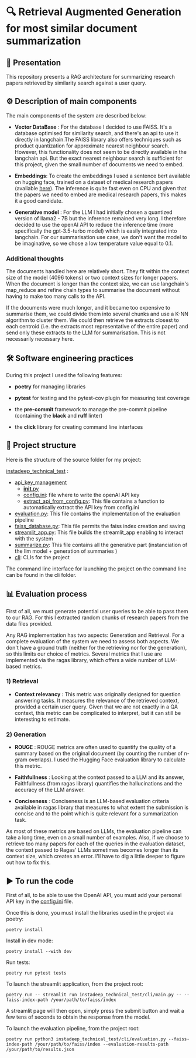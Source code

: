 # 🔍 Retrieval Augmented Generation for most similar document summarization

## 📢  Presentation
This repository presents a RAG architecture for summarizing research papers retrieved by similarity search against a user query.

## ⚙️ Description of main components
The main components of the system are described below:

- **Vector DataBase** : For the database I decided to use FAISS. It's a database optimised for similarity search, and there's an api to use it directly in langchain.The FAISS library also offers techniques such as product quantization for approximate nearest neighbour search. However, this functionality does not seem to be directly available in the langchain api. But the exact nearest neighbour search is sufficient for this project, given the small number of documents we need to embed.


- **Embeddings**: To create the embeddings I used a sentence bert available on hugging face, trained on a dataset of medical research papers (available [here](https://huggingface.co/pritamdeka/S-PubMedBert-MS-MARCO)). The inference is quite fast even on CPU and given that the papers we need to embed are medical research papers, this makes it a good candidate.


- **Generative model** :  For the LLM I had initially chosen a quantized version of llama2 - 7B but the inference remained very long. I therefore decided to use the openAI API to reduce the inference time (more specifically the gpt-3.5-turbo model) which is easily integrated into langchain. For our summarisation use case, we don't want the model to be imaginative, so we chose a low temperature value equal to 0.1.


### Additional thoughts
The documents handled here are relatively short. They fit within the context size of the model (4096 tokens) or two context sizes for longer papers. When the document is longer than the context size, we can use langchain's map_reduce and refine chain types to summarise the document without having to make too many calls to the API.

If the documents were much longer, and it became too expensive to summarise them, we could divide them into several chunks and use a K-NN algorithm to cluster them. We could then retrieve the extracts closest to each centroid (i.e. the extracts most representative of the entire paper) and send only these extracts to the LLM for summarisation.  This is not necessarily necessary here.

## 🛠️ Software engineering practices
During this project I used the following features:

- **poetry** for managing libraries

- **pytest** for testing and the pytest-cov plugin for measuring test coverage

- the **pre-commit** framework to manage the pre-commit pipeline (containing the **black** and **ruff** linter)

- the **click** library for creating command line interfaces

## 📂 Project structure
Here is the structure of the source folder for my project:

[instadeep_technical_test](instadeep_technical_test) :
- [api_key_management](instadeep_technical_test/api_key_management)
  - [__init__.py](instadeep_technical_test/api_key_management/__init__.py)
  - [config.ini](instadeep_technical_test/api_key_management/config.ini): file where to write the openAI API key
  - [extract_api_from_config.py](instadeep_technical_test/api_key_management/extract_api_from_config.py): This file contains a function to automatically extract the API key from config.ini
- [evaluation.py](instadeep_technical_test/evaluation.py): This file contains the implementation of the evaluation pipeline
- [faiss_database.py](instadeep_technical_test/faiss_database.py): This file permits the faiss index creation and saving
- [streamlit_app.py](instadeep_technical_test/streamlit_app.py): This file builds the streamlit_app enabling to interact with the system
- [summarize.py](instadeep_technical_test/summarize.py): This file contains all the generative part (instanciation of the llm model + generation of summaries )
- [cli](instadeep_technical_test/cli): CLIs for the project

The command line interface for launching the project on the command line can be found in the cli folder.


## 📊 Evaluation process
First of all, we must generate potential user queries to be able to pass them to our RAG. For this I extracted random chunks of research papers from the data files provided.

Any RAG implementation has two aspects: Generation and Retrieval. For a complete evaluation of the system we need to assess both aspects. We don't have a ground truth (neither for the retrieving nor for the generation), so this limits our choice of metrics.
Several metrics that I use are implemented via the ragas library, which offers a wide number of LLM-based metrics.

### 1) Retrieval
- **Context relevancy** : This metric was originally designed for question answering tasks. It measures the relevance of the retrieved context, provided a certain user query. Given that we are not exactly in a QA context, this metric can be complicated to interpret, but it can still be interesting to estimate.

### 2) Generation
- **ROUGE** : ROUGE metrics are often used to quantify the quality of a summary based on the original document (by counting the number of n-gram overlaps). I used the Hugging Face evaluation library to calculate this metric.


- **Faithfullness** : Looking at the context passed to a LLM and its answer, Faithfullness (from ragas library) quantifies the hallucinations and the accuracy of the LLM answer.


- **Conciseness** : Conciseness is an LLM-based evaluation criteria available in ragas library that measures to what extent the submission is concise and to the point which is quite relevant for a summarization task.

As most of these metrics are based on LLMs, the evaluation pipeline can take a long time, even on a small number of examples.
Also, if we choose to retrieve too many papers for each of the queries in the evaluation dataset, the context passed to Ragas' LLMs sometimes becomes longer than its context size, which creates an error.
I'll have to dig a little deeper to figure out how to fix this.

## ▶️ To run the code
First of all, to be able to use the OpenAI API, you must add your personal API key in the [config.ini](instadeep_technical_test/api_key_management/config.ini) file.

Once this is done, you must install the libraries used in the project via poetry:
```shell
poetry install
```

Install in dev mode:
```shell
poetry install --with dev
```

Run tests:
```shell
poetry run pytest tests
```


To launch the streamlit application, from the project root:
```shell
poetry run -- streamlit run instadeep_technical_test/cli/main.py -- --faiss-index-path /your/path/to/faiss/index
```
A streamlit page will then open, simply press the submit button and wait a few tens of seconds to obtain the response from the model.


To launch the evaluation pipeline, from the project root:
```shell
poetry run python3 instadeep_technical_test/cli/evaluation.py --faiss-index-path /your/path/to/faiss/index --evaluation-results-path /your/path/to/results.json
```
